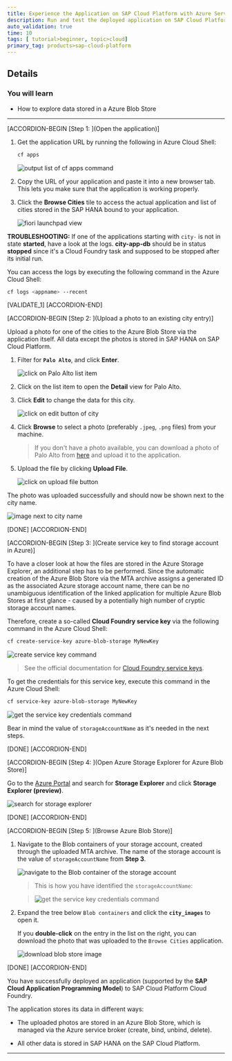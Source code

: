 ```yaml
---
title: Experience the Application on SAP Cloud Platform with Azure Services
description: Run and test the deployed application on SAP Cloud Platform with Azure services.
auto_validation: true
time: 10
tags: [ tutorial>beginner, topic>cloud]
primary_tag: products>sap-cloud-platform
---
```


## Details
### You will learn
  - How to explore data stored in a Azure Blob Store

---

[ACCORDION-BEGIN [Step 1: ](Open the application)]

1. Get the application URL by running the following in Azure Cloud Shell:

    ```Bash
    cf apps
    ```

    ![output list of cf apps command](cf-apps-router-url.png)

2. Copy the URL of your application and paste it into a new browser tab. This lets you make sure that the application is working properly.

3. Click the **Browse Cities** tile to access the actual application and list of cities stored in the SAP HANA bound to your application.

    ![fiori launchpad view](click-fiori-tile.png)

**TROUBLESHOOTING:** If one of the applications starting with `city-` is not in state **started**, have a look at the logs. **city-app-db** should be in status **stopped** since it's a Cloud Foundry task and supposed to be stopped after its initial run.

You can access the logs by executing the following command in the Azure Cloud Shell:

```Bash
cf logs <appname> --recent
```

[VALIDATE_1]
[ACCORDION-END]

[ACCORDION-BEGIN [Step 2: ](Upload a photo to an existing city entry)]

Upload a photo for one of the cities to the Azure Blob Store via the application itself. All data except the photos is stored in SAP HANA on SAP Cloud Platform.

1. Filter for **`Palo Alto`**, and click **Enter**.

    ![click on Palo Alto list item](click-on-list-item.png)

2. Click on the list item to open the **Detail** view for Palo Alto.

3. Click **Edit** to change the data for this city.

    ![click on edit button of city](edit-city.png)

4. Click **Browse** to select a photo (preferably `.jpeg`, `.png` files) from your machine.

    > If you don't have a photo available, you can download a photo of Palo Alto from [here]( https://www.google.com/search?q=palo+alto&source=lnms&tbm=isch&sa=X&ved=0ahUKEwj9guie0-7jAhVBLlAKHf4-AJgQ_AUIEigC&biw=1680&bih=899&dpr=2 ) and upload it to the application.

5. Upload the file by clicking **Upload File**.

    ![click on upload file button](upload-file.png)

The photo was uploaded successfully and should now be shown next to the city name.  

![image next to city name](upload-successful.png)

[DONE]
[ACCORDION-END]

[ACCORDION-BEGIN [Step 3: ](Create service key to find storage account in Azure)]

To have a closer look at how the files are stored in the Azure Storage Explorer, an additional step has to be performed. Since the automatic creation of the Azure Blob Store via the MTA archive assigns a generated ID as the associated Azure storage account name, there can be no unambiguous identification of the linked application for multiple Azure Blob Stores at first glance - caused by a potentially high number of cryptic storage account names.

Therefore, create a so-called **Cloud Foundry service key** via the following command in the Azure Cloud Shell:

```Bash
cf create-service-key azure-blob-storage MyNewKey
```

![create service key command](create-service-key.png)

> See the official documentation for [Cloud Foundry service keys](https://docs.cloudfoundry.org/devguide/services/service-keys.html).

To get the credentials for this service key, execute this command in the Azure Cloud Shell:

```Bash
cf service-key azure-blob-storage MyNewKey
```

![get the service key credentials command](get-service-key-credentials.png)

Bear in mind the value of `storageAccountName` as it's needed in the next steps.

[DONE]
[ACCORDION-END]

[ACCORDION-BEGIN [Step 4: ](Open Azure Storage Explorer for Azure Blob Store)]

Go to the [Azure Portal](https://portal.azure.com) and search for **Storage Explorer** and click **Storage Explorer (preview)**.

![search for storage explorer](storage-explorer-preview.png)


[DONE]
[ACCORDION-END]


[ACCORDION-BEGIN [Step 5: ](Browse Azure Blob Store)]

1. Navigate to the Blob containers of your storage account, created through the uploaded MTA archive. The name of the storage account is the value of `storageAccountName` from **Step 3**.

    ![navigate to the Blob container of the storage account](storage-account-explorer.png)

    > This is how you have identified the `storageAccountName`:

    > ![get the service key credentials command](get-service-key-credentials.png)

2. Expand the tree below `Blob containers` and click the **`city_images`** to open it.

    If you **double-click** on the entry in the list on the right, you can download the photo that was uploaded to the `Browse Cities` application.

    ![download blob store image](download-image.png)

[DONE]
[ACCORDION-END]

You have successfully deployed an application (supported by the **SAP Cloud Application Programming Model**) to SAP Cloud Platform Cloud Foundry.

The application stores its data in different ways:

  - The uploaded photos are stored in an Azure Blob Store, which is managed via the Azure service broker (create, bind, unbind, delete).

  - All other data is stored in SAP HANA on the SAP Cloud Platform.

---
